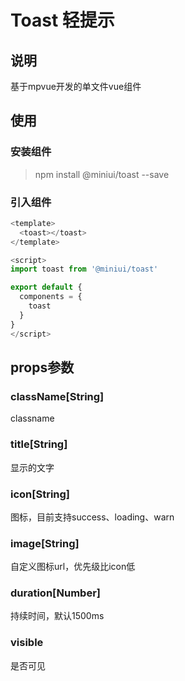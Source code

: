 # Toast 轻提示

## 说明

基于mpvue开发的单文件vue组件

## 使用

### 安装组件

> npm install @miniui/toast --save

### 引入组件

```js
<template>
  <toast></toast>
</template>

<script>
import toast from '@miniui/toast'

export default {
  components = {
    toast
  }
}
</script>
```

## props参数

### className[String]

classname

### title[String]

显示的文字

### icon[String]

图标，目前支持success、loading、warn

### image[String]

自定义图标url，优先级比icon低

### duration[Number]

持续时间，默认1500ms

### visible

是否可见
